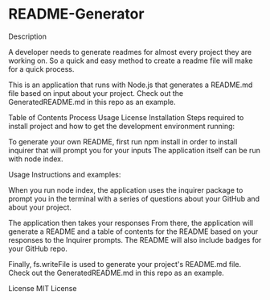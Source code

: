# README-Generator

Description

A developer needs to generate readmes for almost every project they are working on. So a quick and easy method to create a readme file will make for a quick process.

This is an application that runs with Node.js that generates a README.md file based on input about your project. Check out the GeneratedREADME.md in this repo as an example.

Table of Contents
Process
Usage
License
Installation
Steps required to install project and how to get the development environment running:

To generate your own README, first run npm install in order to install inquirer that will prompt you for your inputs
The application itself can be run with node index.

Usage
Instructions and examples:

When you run node index, the application uses the inquirer package to prompt you in the terminal with a series of questions about your GitHub and about your project.

The application then takes your responses From there, the application will generate a README and a table of contents for the README based on your responses to the Inquirer prompts. The README will also include badges for your GitHub repo.

Finally, fs.writeFile is used to generate your project's README.md file. Check out the GeneratedREADME.md in this repo as an example.

License
MIT License
